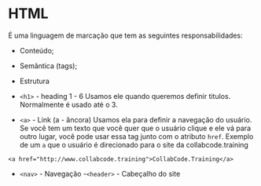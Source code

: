 # HTML

É uma linguagem de marcação que tem as seguintes responsabilidades:

- Conteúdo;
- Semântica (tags);
- Estrutura

- `<h1>` - heading 1 - 6
  Usamos ele quando queremos definir titulos. Normalmente é usado até o 3.

- `<a>` - Link (a - âncora)
  Usamos ela para definir a navegação do usuário. Se você tem um texto que você quer que o usuário clique e ele vá para outro lugar, você pode usar essa tag junto com o atributo `href`. Exemplo de um `a` que o usuário é direcionado para o site da collabcode.training

```
<a href="http://www.collabcode.training">CollabCode.Training</a>
```

- `<nav>` - Navegação -`<header>` - Cabeçalho do site

